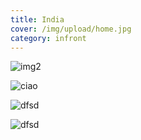 ```yaml
---
title: India
cover: /img/upload/home.jpg
category: infront
---
```


![img2](/img/upload/home.jpg 'img2')

![ciao](/img/upload/dscf8739-min__1549647470_89.65.241.31.jpg 'ciro')

![dfsd](/img/upload/back1.jpg 'sdfd')

![dfsd](/img/upload/back1.jpg 'sdfd')
